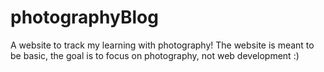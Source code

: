 # photographyBlog
A website to track my learning with photography!
The website is meant to be basic, the goal is to focus on photography, not web development :)